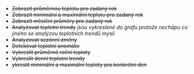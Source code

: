- ~~Zobrazit průměrnou teplotu pro zadaný rok~~
- ~~Zobrazit minimální a maximální teplotu pro zadaný rok~~
- ~~Zobrazit měsíční průměry pro zadaný rok~~
- ~~Analyzovat teplotní trendy~~ *jsou vykreslené do grafu protože nechápu co jiného se analýzou teplotních trendů myslí*
- ~~Analyzovat sezónní změny~~
- ~~Detekovat teplotní anomálie~~
- ~~Vykreslit průměrné roční teploty~~
- ~~Vykreslit denní teplotní trendy~~
- ~~ykreslit minimální a maximální teploty pro konkrétní den~~
